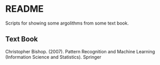 # README
Scripts for showing some argolithms from some text book.

## Text Book
Christopher Bishop. (2007). Pattern Recognition and Machine Learning (Information Science and Statistics). Springer
